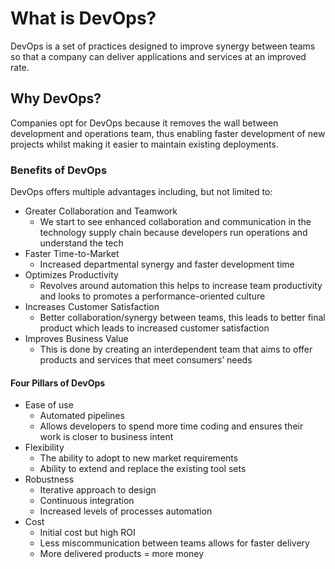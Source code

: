# What is DevOps?

DevOps is a set of practices designed to improve synergy between teams so that a company can deliver applications and services at an improved rate.

## Why DevOps?

Companies opt for DevOps because it removes the wall between development and operations team, thus enabling faster development of new projects whilst making it easier to maintain existing deployments.

### Benefits of DevOps

DevOps offers multiple advantages including, but not limited to:

- Greater Collaboration and Teamwork
  - We start to see enhanced collaboration and communication in the technology supply chain because developers run operations and understand the tech
- Faster Time-to-Market
  - Increased departmental synergy and faster development time
- Optimizes Productivity
  - Revolves around automation this helps to increase team productivity and looks to promotes a performance-oriented culture
- Increases Customer Satisfaction
  - Better collaboration/synergy between teams, this leads to better final product which leads to increased customer satisfaction
- Improves Business Value
  - This is done by creating an interdependent team that aims to offer products and services that meet consumers’ needs

#### Four Pillars of DevOps

- Ease of use
  - Automated pipelines
  - Allows developers to spend more time coding and ensures their work is closer to business intent
- Flexibility
  - The ability to adopt to new market requirements
  - Ability to extend and replace the existing tool sets
- Robustness
  - Iterative approach to design
  - Continuous integration
  - Increased levels of processes automation
- Cost
  - Initial cost but high ROI
  - Less miscommunication between teams allows for faster delivery
  - More delivered products = more money
  